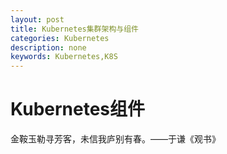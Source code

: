 ```yaml
---
layout: post
title: Kubernetes集群架构与组件
categories: Kubernetes
description: none
keywords: Kubernetes,K8S
---
```

# Kubernetes组件
金鞍玉勒寻芳客，未信我庐别有春。——于谦《观书》
